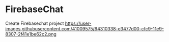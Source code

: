 # FirebaseChat
Create Firebasechat project
https://user-images.githubusercontent.com/41009575/64310338-e3477d00-cfc9-11e9-8307-2f41e1be62c2.png
